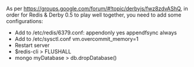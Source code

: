 As per https://groups.google.com/forum/#!topic/derbyjs/fwz8zdvAShQ, in order for Redis & Derby 0.5 to play well together, you need to add some configurations:

 * Add to /etc/redis/6379.conf:
   appendonly yes
   appendfsync always
 * Add to /etc/sysctl.conf
   vm.overcommit_memory=1
 * Restart server
 * $redis-cli > FLUSHALL
 * mongo myDatabase > db.dropDatabase()